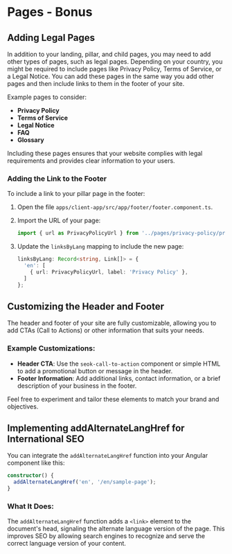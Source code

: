 # Pages - Bonus

## Adding Legal Pages
In addition to your landing, pillar, and child pages, you may need to add other types of pages, such as legal pages. Depending on your country, you might be required to include pages like Privacy Policy, Terms of Service, or a Legal Notice. You can add these pages in the same way you add other pages and then include links to them in the footer of your site.

Example pages to consider:
- **Privacy Policy**
- **Terms of Service**
- **Legal Notice**
- **FAQ**
- **Glossary**

Including these pages ensures that your website complies with legal requirements and provides clear information to your users.

### Adding the Link to the Footer

To include a link to your pillar page in the footer:

1. Open the file `apps/client-app/src/app/footer/footer.component.ts`.
2. Import the URL of your page:

   ```typescript
   import { url as PrivacyPolicyUrl } from '../pages/privacy-policy/privacy-policy.page';
   ```
3. Update the `linksByLang` mapping to include the new page:

   ```typescript
   linksByLang: Record<string, Link[]> = {
     'en': [
       { url: PrivacyPolicyUrl, label: 'Privacy Policy' },
     ]
   };
   ```

## Customizing the Header and Footer
The header and footer of your site are fully customizable, allowing you to add CTAs (Call to Actions) or other information that suits your needs.

### Example Customizations:
- **Header CTA**: Use the `seok-call-to-action` component or simple HTML to add a promotional button or message in the header.
- **Footer Information**: Add additional links, contact information, or a brief description of your business in the footer.

Feel free to experiment and tailor these elements to match your brand and objectives.

## Implementing addAlternateLangHref for International SEO

You can integrate the `addAlternateLangHref` function into your Angular component like this:

```typescript
constructor() {
  addAlternateLangHref('en', '/en/sample-page');
}
```

### What It Does:
The `addAlternateLangHref` function adds a `<link>` element to the document's head, signaling the alternate language version of the page. This improves SEO by allowing search engines to recognize and serve the correct language version of your content.
